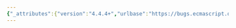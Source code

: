 ```yaml
---
{"_attributes":{"version":"4.4.4+","urlbase":"https://bugs.ecmascript.org/","maintainer":"dherman@mozilla.com"},"bug":{"bug_id":3513,"creation_ts":"2015-01-05 23:58:00 -0800","short_desc":"Second part of 12.14.4, variables inconsistently used","delta_ts":"2015-01-15 16:19:00 -0800","product":"Draft for 6th Edition","component":"editorial issue","version":"Rev 30: December 24, 2014 Draft","rep_platform":"All","op_sys":"All","bug_status":"RESOLVED","resolution":"FIXED","priority":"Normal","bug_severity":"enhancement","everconfirmed":true,"reporter":"impinball","assigned_to":{"uid":"allen","name":"Allen Wirfs-Brock"},"long_desc":[{"commentid":11311,"comment_count":0,"who":"impinball","bug_when":"2015-01-05 23:58:53 -0800","thetext":"In the second part of 12.14.4, dealing with the semantics of this\n\n    AssignmentExpression : LeftHandSideExpression AssignmentOperator AssignmentExpression\n\nsteps 7 and 8 currently read like this:\n\n    7. Let operator be the @ where AssignmentOperator is @=\n    8. Let r be the result of applying operator @ to lval and rval.\n\nThey should read like this:\n\n    7. Let oper be the @ where AssignmentOperator is @=\n    8. Let r be the result of applying operator oper to lval and rval."},{"commentid":11326,"comment_count":1,"who":{"uid":"allen","name":"Allen Wirfs-Brock"},"bug_when":"2015-01-13 10:24:10 -0800","thetext":"fixed in rev31 editor's draft"},{"commentid":11410,"comment_count":2,"who":{"uid":"allen","name":"Allen Wirfs-Brock"},"bug_when":"2015-01-15 16:19:00 -0800","thetext":"In Rev31"}]}}
---
```

